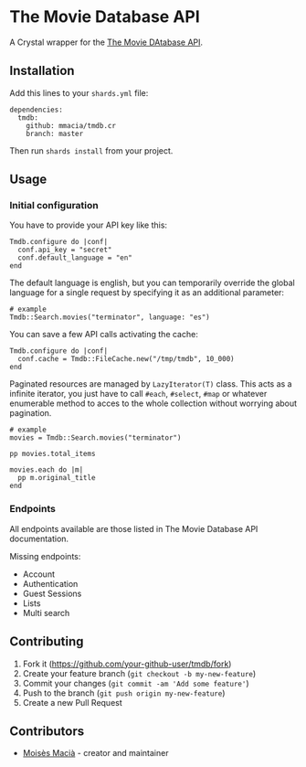 # The Movie Database API

A Crystal wrapper for the [The Movie DAtabase API](https://developers.themoviedb.org/).

## Installation

Add this lines to your `shards.yml` file:

```
dependencies:
  tmdb:
    github: mmacia/tmdb.cr
    branch: master
```

Then run `shards install` from your project.

## Usage

### Initial configuration

You have to provide your API key like this:

```
Tmdb.configure do |conf|
  conf.api_key = "secret"
  conf.default_language = "en"
end
```

The default language is english, but you can temporarily override the global
language for a single request by specifying it as an additional parameter:

```
# example
Tmdb::Search.movies("terminator", language: "es")
```

You can save a few API calls activating the cache:

```
Tmdb.configure do |conf|
  conf.cache = Tmdb::FileCache.new("/tmp/tmdb", 10_000)
end
```

Paginated resources are managed by `LazyIterator(T)` class. This acts as a
infinite iterator, you just have to call `#each`, `#select`, `#map` or whatever
enumerable method to acces to the whole collection without worrying about
pagination.

```
# example
movies = Tmdb::Search.movies("terminator")

pp movies.total_items

movies.each do |m|
  pp m.original_title
end
```

### Endpoints

All endpoints available are those listed in The Movie Database API
documentation.

Missing endpoints:
 * Account
 * Authentication
 * Guest Sessions
 * Lists
 * Multi search


## Contributing

1. Fork it (<https://github.com/your-github-user/tmdb/fork>)
2. Create your feature branch (`git checkout -b my-new-feature`)
3. Commit your changes (`git commit -am 'Add some feature'`)
4. Push to the branch (`git push origin my-new-feature`)
5. Create a new Pull Request

## Contributors

- [Moisès Macià](https://github.com/your-github-user) - creator and maintainer
